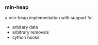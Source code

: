 ### min-heap

a min-heap implementation with support for 
* arbirary data
* arbitrary removals
* cython hooks
